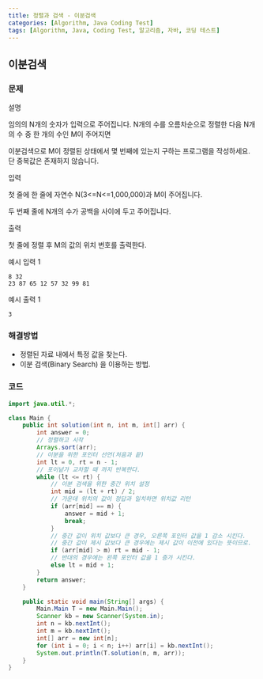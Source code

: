```yaml
---
title: 정렬과 검색 - 이분검색
categories: [Algorithm, Java Coding Test]
tags: [Algorithm, Java, Coding Test, 알고리즘, 자바, 코딩 테스트]
---
```


## 이분검색

### 문제

설명

임의의 N개의 숫자가 입력으로 주어집니다. N개의 수를 오름차순으로 정렬한 다음 N개의 수 중 한 개의 수인 M이 주어지면

이분검색으로 M이 정렬된 상태에서 몇 번째에 있는지 구하는 프로그램을 작성하세요. 단 중복값은 존재하지 않습니다.

입력

첫 줄에 한 줄에 자연수 N(3<=N<=1,000,000)과 M이 주어집니다.

두 번째 줄에 N개의 수가 공백을 사이에 두고 주어집니다.

출력

첫 줄에 정렬 후 M의 값의 위치 번호를 출력한다.

예시 입력 1

```
8 32
23 87 65 12 57 32 99 81

```

예시 출력 1

```
3
```

### 해결방법

- 정렬된 자료 내에서 특정 값을 찾는다.
- 이분 검색(Binary Search) 을 이용하는 방법.

### 코드

```java
import java.util.*;

class Main {
    public int solution(int n, int m, int[] arr) {
        int answer = 0;
        // 정렬하고 시작
        Arrays.sort(arr);
        // 이분을 위한 포인터 선언(처음과 끝)
        int lt = 0, rt = n - 1;
        // 포이넡가 교차할 때 까지 반복한다.
        while (lt <= rt) {
            // 이분 검색을 위한 중간 위치 설정
            int mid = (lt + rt) / 2;
            // 가운데 위치의 값이 정답과 일치하면 위치값 리턴
            if (arr[mid] == m) {
                answer = mid + 1;
                break;
            }
            // 중간 값이 위치 값보다 큰 경우, 오른쪽 포인터 값을 1 감소 시킨다.
            // 중간 값이 제시 값보다 큰 경우에는 제시 값이 이전에 있다는 뜻이므로.
            if (arr[mid] > m) rt = mid - 1;
            // 반대의 경우에는 왼쪽 포인터 값을 1 증가 시킨다.
            else lt = mid + 1;
        }
        return answer;
    }

    public static void main(String[] args) {
        Main.Main T = new Main.Main();
        Scanner kb = new Scanner(System.in);
        int n = kb.nextInt();
        int m = kb.nextInt();
        int[] arr = new int[n];
        for (int i = 0; i < n; i++) arr[i] = kb.nextInt();
        System.out.println(T.solution(n, m, arr));
    }
}

```
